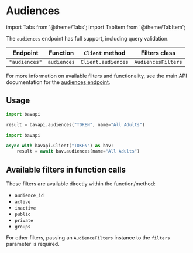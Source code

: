 # Audiences

import Tabs from '@theme/Tabs';
import TabItem from '@theme/TabItem';

The `audiences` endpoint has full support, including query validation.

| Endpoint      | Function    | `Client` method    | Filters class      |
|---------------|-------------|--------------------|--------------------|
| `"audiences"` | `audiences` | `Client.audiences` | `AudiencesFilters` |

For more information on available filters and functionality, see the main API documentation for the [audiences endpoint](/core-resources/audiences.md).

## Usage

<Tabs>
  <TabItem value="sync" label="Sync" default>

```py title="Using top-level functions"
import bavapi

result = bavapi.audiences("TOKEN", name="All Adults")
```

  </TabItem>
  <TabItem value="async" label="Async">

```py title="Using Client asynchronously"
import bavapi

async with bavapi.Client("TOKEN") as bav:
    result = await bav.audiences(name="All Adults")
```

  </TabItem>
</Tabs>

## Available filters in function calls

These filters are available directly within the function/method:

- `audience_id`
- `active`
- `inactive`
- `public`
- `private`
- `groups`

For other filters, passing an `AudienceFilters` instance to the `filters` parameter is required.
